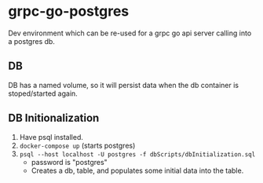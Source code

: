 # grpc-go-postgres
Dev environment which can be re-used for a grpc go api server calling into a postgres db.

## DB

DB has a named volume, so it will persist data when the db container is stoped/started again.

## DB Initionalization
1. Have psql installed.
2. `docker-compose up` (starts postgres)
3. `psql --host localhost -U postgres -f dbScripts/dbInitialization.sql`
    - password is "postgres"
    - Creates a db, table, and populates some initial data into the table.